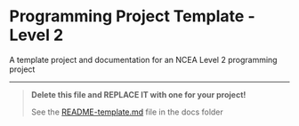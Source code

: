 # Programming Project Template - Level 2

A template project and documentation for an NCEA Level 2 programming project

---

> **Delete this file and REPLACE IT with one for your project!**
> 
> See the [README-template.md](docs/README-template.md) file in the docs folder
